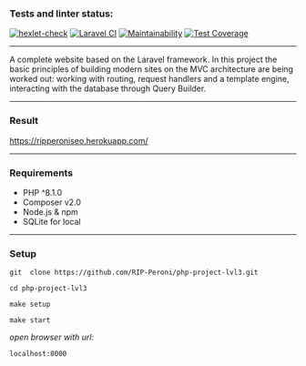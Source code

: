 ### Tests and linter status:
[![hexlet-check](https://github.com/RIP-Peroni/php-project-lvl3/actions/workflows/hexlet-check.yml/badge.svg)](https://github.com/RIP-Peroni/php-project-lvl3/actions/workflows/hexlet-check.yml)
[![Laravel CI](https://github.com/RIP-Peroni/php-project-lvl3/actions/workflows/laravel-ci.yml/badge.svg)](https://github.com/RIP-Peroni/php-project-lvl3/actions/workflows/laravel-ci.yml)
[![Maintainability](https://api.codeclimate.com/v1/badges/51f1a9a20500416af242/maintainability)](https://codeclimate.com/github/RIP-Peroni/php-project-lvl3/maintainability)
[![Test Coverage](https://api.codeclimate.com/v1/badges/51f1a9a20500416af242/test_coverage)](https://codeclimate.com/github/RIP-Peroni/php-project-lvl3/test_coverage)
***
A complete website based on the Laravel framework. In this project the basic principles of building modern sites on the MVC architecture are being worked out: working with routing, request handlers and a template engine, interacting with the database through Query Builder.
***
### Result
https://ripperoniseo.herokuapp.com/
***
### Requirements
* PHP ^8.1.0
* Composer v2.0
* Node.js & npm
* SQLite for local
***
### Setup
```
git  clone https://github.com/RIP-Peroni/php-project-lvl3.git
```
```
cd php-project-lvl3
```
```
make setup
```
```
make start
```
*open browser with url:* <br>
```
localhost:8000
```
